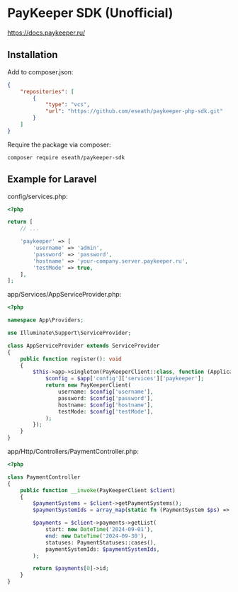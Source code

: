 # PayKeeper SDK (Unofficial)

https://docs.paykeeper.ru/

## Installation

Add to composer.json:

```json
{
    "repositories": [
        {
            "type": "vcs",
            "url": "https://github.com/eseath/paykeeper-php-sdk.git"
        }
    ]
}
```

Require the package via composer:

```shell
composer require eseath/paykeeper-sdk
```

## Example for Laravel

config/services.php:

```php
<?php

return [
    // ...

    'paykeeper' => [
        'username' => 'admin',
        'password' => 'password',
        'hostname' => 'your-company.server.paykeeper.ru',
        'testMode' => true,
    ],
];
```

app/Services/AppServiceProvider.php:

```php
<?php

namespace App\Providers;

use Illuminate\Support\ServiceProvider;

class AppServiceProvider extends ServiceProvider
{
    public function register(): void
    {
        $this->app->singleton(PayKeeperClient::class, function (Application $app) {
            $config = $app['config']['services']['paykeeper'];
            return new PayKeeperClient(
                username: $config['username'],
                password: $config['password'],
                hostname: $config['hostname'],
                testMode: $config['testMode'],
            );
        });
    }
}
```

app/Http/Controllers/PaymentController.php:

```php
<?php

class PaymentController
{
    public function __invoke(PayKeeperClient $client)
    {
        $paymentSystems = $client->getPaymentSystems();
        $paymentSystemIds = array_map(static fn (PaymentSystem $ps) => $ps->id, $paymentSystems);

        $payments = $client->payments->getList(
            start: new DateTime('2024-09-01'),
            end: new DateTime('2024-09-30'),
            statuses: PaymentStatuses::cases(),
            paymentSystemIds: $paymentSystemIds,
        );

        return $payments[0]->id;
    }
}
```
